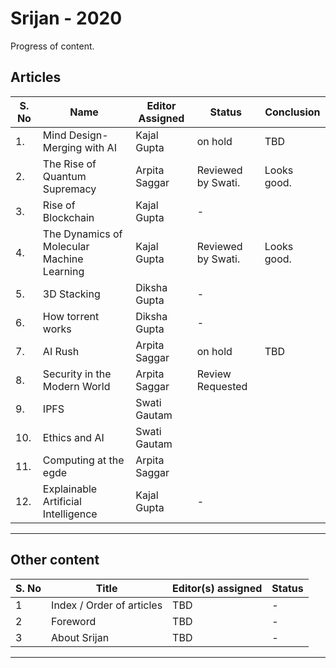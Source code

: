 # Srijan - 2020

Progress of content.

## Articles


| S. No | Name                                      | Editor Assigned |  Status | Conclusion|
|------ |-------------------------------------------|---------------- |---------|-----------|
|1.     |Mind Design-Merging with AI                | Kajal Gupta     | on hold |  TBD |
|2.     |The Rise of Quantum Supremacy              | Arpita Saggar   |Reviewed by Swati.|  Looks good.|
|3.     |Rise of Blockchain                         | Kajal Gupta     |    -    ||
|4.     |The Dynamics of Molecular Machine Learning | Kajal Gupta     |Reviewed by Swati.|  Looks good.|
|5.     |3D Stacking                                | Diksha Gupta    |    -    ||
|6.     |How torrent works                          | Diksha Gupta    |    -    ||
|7.     |AI Rush                                    | Arpita Saggar   | on hold | TBD|
|8.     |Security in the Modern World               | Arpita Saggar   | Review Requested ||
|9.     | IPFS                                      | Swati Gautam    |         ||
|10.    |Ethics and AI                              | Swati Gautam    |         ||
|11.    |Computing at the egde                      | Arpita Saggar   |         ||
|12.    |Explainable Artificial Intelligence        | Kajal Gupta     |   -     || 

---

## Other content

| S. No | Title                     | Editor(s) assigned | Status |
| ----  | ------------------------- | ------------------ | ------ |
| 1     | Index / Order of articles | TBD                | -      |
| 2     | Foreword                  | TBD                | -      |
| 3     | About Srijan              | TBD                | -      |

---


